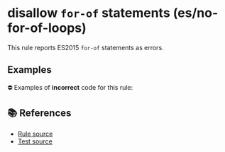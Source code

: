# disallow `for-of` statements (es/no-for-of-loops)

This rule reports ES2015 `for-of` statements as errors.

## Examples

⛔ Examples of **incorrect** code for this rule:

<eslint-playground type="bad" code="/*eslint es/no-for-of-loops: error */
for (var a of b) {}
for (let a of b) {}
for (a of b) {}
" />

## 📚 References

- [Rule source](https://github.com/mysticatea/eslint-plugin-es/blob/v3.0.0/lib/rules/no-for-of-loops.js)
- [Test source](https://github.com/mysticatea/eslint-plugin-es/blob/v3.0.0/tests/lib/rules/no-for-of-loops.js)
